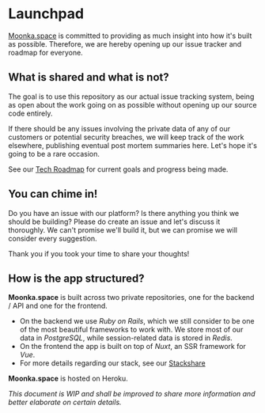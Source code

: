 # Launchpad

[Moonka.space](https://moonka.space) is committed to providing as much insight into how it's built as possible. Therefore, we are hereby opening up our issue tracker and roadmap for everyone.

## What is shared and what is not?

The goal is to use this repository as our actual issue tracking system, being as open about the work going on as possible without opening up our source code entirely.

If there should be any issues involving the private data of any of our customers or potential security breaches, we will keep track of the work elsewhere, publishing eventual post mortem summaries here. Let's hope it's going to be a rare occasion.

See our [Tech Roadmap](https://github.com/moonkaspace/launchpad/projects/1) for current goals and progress being made.

## You can chime in!

Do you have an issue with our platform? Is there anything you think we should be building? Please do create an issue and let's discuss it thoroughly. We can't promise we'll build it, but we can promise we will consider every suggestion.

Thank you if you took your time to share your thoughts!

## How is the app structured?

**Moonka.space** is built across two private repositories, one for the backend / API and one for the frontend.

- On the backend we use _Ruby on Rails_, which we still consider to be one of the most beautiful frameworks to work with. We store most of our data in _PostgreSQL_, while session-related data is stored in _Redis_. 
- On the frontend the app is built on top of _Nuxt_, an SSR framework for _Vue_.
- For more details regarding our stack, see our [Stackshare](https://stackshare.io/moonka-space/tools#stack)

**Moonka.space** is hosted on Heroku.

_This document is WIP and shall be improved to share more information and better elaborate on certain details._
